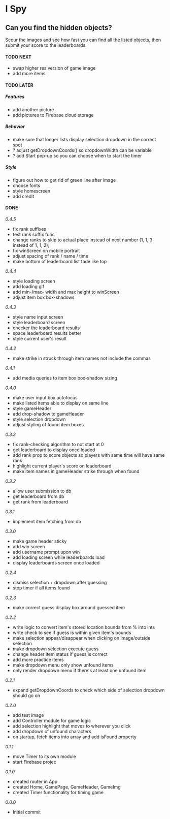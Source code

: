 # I Spy

## Can you find the hidden objects?

Scour the images and see how fast you can find all the listed objects, then submit your score to the leaderboards.

#### TODO NEXT

- swap higher res version of game image
- add more items

#### TODO LATER

##### Features

- add another picture
- add pictures to Firebase cloud storage

##### Behavior

- make sure that longer lists display selection dropdown in the correct spot
- ? adjust getDropdownCoords() so dropdownWidth can be variable
- ? add Start pop-up so you can choose when to start the timer

##### Style

- figure out how to get rid of green line after image
- choose fonts
- style homescreen
- add credit

#### DONE

_0.4.5_

- fix rank suffixes
- test rank suffix func
- change ranks to skip to actual place instead of next number (1, 1, 3 instead of 1, 1, 2);
- fix winScreen on mobile portrait
- adjust spacing of rank / name / time
- make bottom of leaderboard list fade like top

_0.4.4_

- style loading screen
- add loading gif
- add min-/max- width and max height to winScreen
- adjust item box box-shadows

_0.4.3_

- style name input screen
- style leaderboard screen
- checker the leaderboard results
- space leaderboard results better
- style current user's result

_0.4.2_

- make strike in struck through item names not include the commas

_0.4.1_

- add media queries to item box box-shadow sizing

_0.4.0_

- make user input box autofocus
- make listed items able to display on same line
- style gameHeader
- add drop-shadow to gameHeader
- style selection dropdown
- adjust styling of found item boxes

_0.3.3_

- fix rank-checking algorithm to not start at 0
- get leaderboard to display once loaded
- add rank prop to score objects so players with same time will have same rank
- highlight current player's score on leaderboard
- make item names in gameHeader strike through when found

_0.3.2_

- allow user submission to db
- get leaderboard from db
- get rank from leaderboard

_0.3.1_

- implement item fetching from db

_0.3.0_

- make game header sticky
- add win screen
- add username prompt upon win
- add loading screen while leaderboards load
- display leaderboards screen once loaded

_0.2.4_

- dismiss selection + dropdown after guessing
- stop timer if all items found

_0.2.3_

- make correct guess display box around guessed item

_0.2.2_

- write logic to convert item's stored location bounds from % into ints
- write check to see if guess is within given item's bounds
- make selection appear/disappear when clicking on image/outside selection
- make dropdown selection execute guess
- change header item status if guess is correct
- add more practice items
- make dropdown menu only show unfound items
- only render dropdown menu if there's at least one unfound item

_0.2.1_

- expand getDropdownCoords to check which side of selection dropdown should go on

_0.2.0_

- add test image
- add Controller module for game logic
- add selection highlight that moves to wherever you click
- add dropdown of unfound characters
- on startup, fetch items into array and add isFound property

_0.1.1_

- move Timer to its own module
- start Firebase projec

_0.1.0_

- created router in App
- created Home, GamePage, GameHeader, GameImg
- created Timer functionality for timing game

_0.0.0_

- Initial commit
